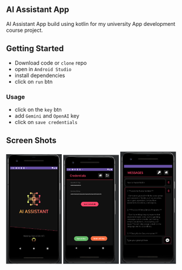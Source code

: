 ## AI Assistant App

AI Assistant App build using kotlin for my university App development course project.


## Getting Started

- Download code or `clone` repo
- open in `Android Studio`
- install dependencies
- click on `run` btn

### Usage

- click on the `key` btn
- add `Gemini` and `OpenAI` key
- click on `save credentials`


## Screen Shots

<span>
<img src="./static/splash_ss.png" width="30%"  />
<img src="./static/credential_ss.png"  width="30%"   />
<img src="./static/chat_ss.png" width="30%"   />
</span>
